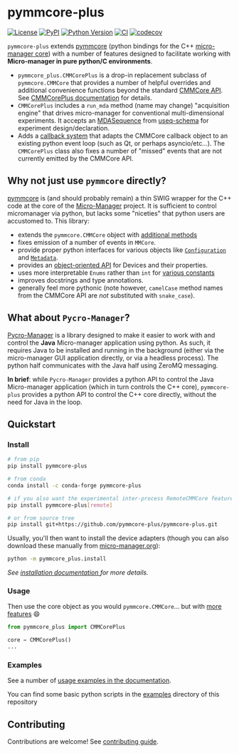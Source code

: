 # pymmcore-plus

[![License](https://img.shields.io/pypi/l/pymmcore-plus.svg?color=green)](https://github.com/pymmcore-plus/pymmcore-plus/raw/master/LICENSE)
[![PyPI](https://img.shields.io/pypi/v/pymmcore-plus.svg?color=green)](https://pypi.org/project/pymmcore-plus)
[![Python
Version](https://img.shields.io/pypi/pyversions/pymmcore-plus.svg?color=green)](https://python.org)
[![CI](https://github.com/pymmcore-plus/pymmcore-plus/actions/workflows/test_and_deploy.yml/badge.svg)](https://github.com/pymmcore-plus/pymmcore-plus/actions/workflows/test_and_deploy.yml)
[![codecov](https://codecov.io/gh/pymmcore-plus/pymmcore-plus/branch/main/graph/badge.svg)](https://codecov.io/gh/pymmcore-plus/pymmcore-plus)

`pymmcore-plus` extends [pymmcore](https://github.com/micro-manager/pymmcore)
(python bindings for the C++ [micro-manager
core](https://github.com/micro-manager/mmCoreAndDevices/)) with a number of
features designed to facilitate working with **Micro-manager in pure python/C
environments**.

- `pymmcore_plus.CMMCorePlus` is a drop-in replacement subclass of
  `pymmcore.CMMCore` that provides a number of helpful overrides and additional
  convenience functions beyond the standard [CMMCore
  API](https://javadoc.scijava.org/Micro-Manager-Core/mmcorej/CMMCore.html). See
  [CMMCorePlus
  documentation](https://pymmcore-plus.github.io/pymmcore-plus/api/cmmcoreplus/)
  for details.
- `CMMCorePlus` includes a `run_mda` method (name may change) "acquisition
  engine" that drives micro-manager for conventional multi-dimensional
  experiments. It accepts an
  [MDASequence](https://pymmcore-plus.github.io/useq-schema/schema/sequence/)
  from [useq-schema](https://pymmcore-plus.github.io/useq-schema/) for
  experiment design/declaration.
- Adds a [callback
  system](https://pymmcore-plus.github.io/pymmcore-plus/api/events/) that adapts
  the CMMCore callback object to an existing python event loop (such as Qt, or
  perhaps asyncio/etc...).  The `CMMCorePlus` class also fixes a number of
  "missed" events that are not currently emitted by the CMMCore API.

## Why not just use `pymmcore` directly?

[pymmcore](https://github.com/micro-manager/pymmcore) is (and should probably
remain) a thin SWIG wrapper for the C++ code at the core of the
[Micro-Manager](https://github.com/micro-manager/mmCoreAndDevices/) project.  It
is sufficient to control micromanager via python, but lacks some "niceties" that
python users are accustomed to. This library:

- extends the `pymmcore.CMMCore` object with [additional
  methods](https://pymmcore-plus.github.io/pymmcore-plus/api/cmmcoreplus/)
- fixes emission of a number of events in `MMCore`.
- provide proper python interfaces for various objects like
  [`Configuration`](https://pymmcore-plus.github.io/pymmcore-plus/api/configuration/)
  and [`Metadata`](https://pymmcore-plus.github.io/pymmcore-plus/api/metadata/).
- provides an [object-oriented
  API](https://pymmcore-plus.github.io/pymmcore-plus/api/device/) for Devices
  and their properties.
- uses more interpretable `Enums` rather than `int` for [various
  constants](https://pymmcore-plus.github.io/pymmcore-plus/api/constants/)
- improves docstrings and type annotations.
- generally feel more pythonic (note however, `camelCase` method names from the
  CMMCore API are *not* substituted with `snake_case`).

## What about `Pycro-Manager`?

[Pycro-Manager](https://github.com/micro-manager/pycro-manager) is a library
designed to make it easier to work with and control the **Java** Micro-manager
application using python.  As such, it requires Java to be installed and running
in the background (either via the micro-manager GUI application directly, or via
a headless process).  The python half communicates with the Java half using
ZeroMQ messaging.

**In brief**: while `Pycro-Manager` provides a python API to control the Java
Micro-manager application (which in turn controls the C++ core), `pymmcore-plus`
provides a python API to control the C++ core directly, without the need for
Java in the loop.

## Quickstart

### Install

```sh
# from pip
pip install pymmcore-plus

# from conda
conda install -c conda-forge pymmcore-plus

# if you also want the experimental inter-process RemoteCMMCore feature
pip install pymmcore-plus[remote]

# or from source tree
pip install git+https://github.com/pymmcore-plus/pymmcore-plus.git
```

Usually, you'll then want to install the device adapters (though
you can also download these manually from [micro-manager.org](https://micro-manager.org/Micro-Manager_Nightly_Builds)):

```sh
python -m pymmcore_plus.install
```

*See [installation documentation ](https://pymmcore-plus.github.io/pymmcore-plus/install/) for more details.*

### Usage

Then use the core object as you would `pymmcore.CMMCore`...
but with [more features](https://pymmcore-plus.github.io/pymmcore-plus/api/cmmcoreplus/) :smile:

```python
from pymmcore_plus import CMMCorePlus

core = CMMCorePlus()
...
```

### Examples

See a number of [usage examples in the
documentation](http://127.0.0.1:8000/pymmcore-plus/examples/mda/).

You can find some basic python scripts in the [examples](examples) directory of
this repository

## Contributing

Contributions are welcome!  See [contributing guide](http://127.0.0.1:8000/pymmcore-plus/contributing/).
